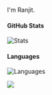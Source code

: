 I'm Ranjit. 

#### GitHub Stats
![Stats](https://github-readme-stats.vercel.app/api?username=ranjitsingha&show_icons=true&icon_color=D32F2F&theme=dark&title_color=D32F2F)

#### Languages
![Languages](https://github-readme-stats.vercel.app/api/top-langs/?username=ranjitsingha&title_color=f44336&theme=dark&langs_count=3&hide=javascript)

![](https://komarev.com/ghpvc/?username=ranjitsingha&color=2196f3)
